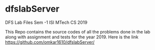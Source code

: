# dfslabServer
DFS Lab Files Sem -1 ISI MTech CS 2019

This Repo contains the source codes of all the problems done in the lab along with assignment and tests for the year 2019.
Here is the link https://github.com/omkar1610/dfslabServer/
